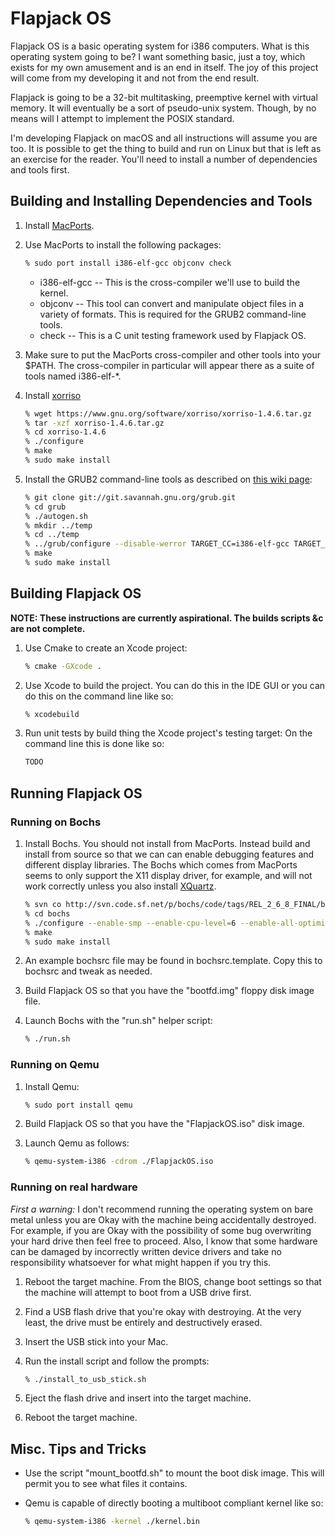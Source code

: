 # Flapjack OS

Flapjack OS is a basic operating system for i386 computers. What is this operating system going to be? I want something basic, just a toy, which exists for my own amusement and is an end in itself. The joy of this project will come from my developing it and not from the end result.

Flapjack is going to be a 32-bit multitasking, preemptive kernel with virtual memory. It will eventually be a sort of pseudo-unix system. Though, by no means will I attempt to implement the POSIX standard.

I'm developing Flapjack on macOS and all instructions will assume you are too. It is possible to get the thing to build and run on Linux but that is left as an exercise for the reader. You'll need to install a number of dependencies and tools first.

## Building and Installing Dependencies and Tools

1. Install [MacPorts](https://www.macports.org).
2. Use MacPorts to install the following packages:

   ```bash
   % sudo port install i386-elf-gcc objconv check
   ```

   * i386-elf-gcc -- This is the cross-compiler we'll use to build the kernel.
   * objconv -- This tool can convert and manipulate object files in a variety of formats. This is required for the GRUB2 command-line tools.
   * check -- This is a C unit testing framework used by Flapjack OS.

3. Make sure to put the MacPorts cross-compiler and other tools into your $PATH. The cross-compiler in particular will appear there as a suite of tools named i386-elf-*.

4. Install [xorriso](https://www.gnu.org/software/xorriso)

   ```bash
   % wget https://www.gnu.org/software/xorriso/xorriso-1.4.6.tar.gz
   % tar -xzf xorriso-1.4.6.tar.gz
   % cd xorriso-1.4.6
   % ./configure
   % make
   % sudo make install
   ```

5. Install the GRUB2 command-line tools as described on [this wiki page](http://wiki.osdev.org/GRUB):

   ```bash
   % git clone git://git.savannah.gnu.org/grub.git
   % cd grub
   % ./autogen.sh
   % mkdir ../temp
   % cd ../temp
   % ../grub/configure --disable-werror TARGET_CC=i386-elf-gcc TARGET_OBJCOPY=i386-elf-objcopy TARGET_STRIP=i386-elf-strip TARGET_NM=i386-elf-nm TARGET_RANLIB=i386-elf-ranlib --target=i386-elf
   % make
   % sudo make install
   ```

## Building Flapjack OS

__NOTE: These instructions are currently aspirational. The builds scripts &c are not complete.__

1. Use Cmake to create an Xcode project:

   ```bash
   % cmake -GXcode .
   ```

2. Use Xcode to build the project. You can do this in the IDE GUI or you can do this on the command line like so:

   ```bash
   % xcodebuild
   ```

3. Run unit tests by build thing the Xcode project's testing target: On the command line this is done like so:

   ```bash
   TODO
   ```

## Running Flapjack OS

### Running on Bochs

1. Install Bochs. You should not install from MacPorts. Instead build and install from source so that we can can enable debugging features and different display libraries. The Bochs which comes from MacPorts seems to only support the X11 display driver, for example, and will not work correctly unless you also install [XQuartz](https://www.xquartz.org).

   ```bash
   % svn co http://svn.code.sf.net/p/bochs/code/tags/REL_2_6_8_FINAL/bochs boch
   % cd bochs
   % ./configure --enable-smp --enable-cpu-level=6 --enable-all-optimizations --enable-x86-64 --enable-pci --enable-vmx --enable-debugger --enable-disasm --enable-debugger-gui --enable-logging --enable-fpu --enable-3dnow --enable-sb16=dummy --enable-cdrom --enable-x86-debugger --enable-iodebug --disable-plugins --disable-docbook --with-term --with-sdl2
   % make
   % sudo make install
   ```

2. An example bochsrc file may be found in bochsrc.template. Copy this to bochsrc and tweak as needed.
3. Build Flapjack OS so that you have the "bootfd.img" floppy disk image file.
4. Launch Bochs with the "run.sh" helper script:

   ```bash
   % ./run.sh
   ```

### Running on Qemu

1. Install Qemu:

   ```bash
   % sudo port install qemu
   ```

2. Build Flapjack OS so that you have the "FlapjackOS.iso" disk image.
3. Launch Qemu as follows:

   ```bash
   % qemu-system-i386 -cdrom ./FlapjackOS.iso
   ```

### Running on real hardware

*First a warning:* I don't recommend running the operating system on bare metal unless you are Okay with the machine being accidentally destroyed. For example, if you are Okay with the possibility of some bug overwriting your hard drive then feel free to proceed. Also, I know that some hardware can be damaged by incorrectly written device drivers and take no responsibility whatsoever for what might happen if you try this.

1. Reboot the target machine. From the BIOS, change boot settings so that the machine will attempt to boot from a USB drive first.
2. Find a USB flash drive that you're okay with destroying. At the very least, the drive must be entirely and destructively erased.
2. Insert the USB stick into your Mac.
3. Run the install script and follow the prompts:

   ```bash
   % ./install_to_usb_stick.sh
   ```

4. Eject the flash drive and insert into the target machine.
5. Reboot the target machine.


## Misc. Tips and Tricks

* Use the script "mount_bootfd.sh" to mount the boot disk image. This will permit you to see what files it contains.
* Qemu is capable of directly booting a multiboot compliant kernel like so:

   ```bash
   % qemu-system-i386 -kernel ./kernel.bin
   ```
